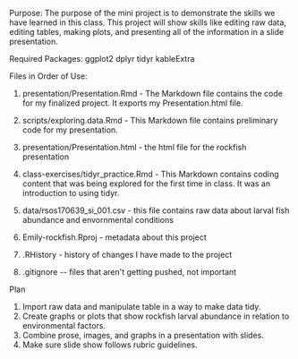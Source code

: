 Purpose: The purpose of the mini project is to demonstrate the skills we have learned in this class. This project will show skills like editing raw data, editing tables, making plots, and presenting all of the information in a slide presentation. 


Required Packages:
ggplot2 
dplyr
tidyr 
kableExtra


Files in Order of Use: 

1. presentation/Presentation.Rmd - The Markdown file contains the code for my finalized project. It exports my Presentation.html file. 

2. scripts/exploring.data.Rmd - This Markdown file contains preliminary code for my presentation. 

3. presentation/Presentation.html - the html file for the rockfish presentation 

4. class-exercises/tidyr_practice.Rmd - This Markdown contains coding content that was being explored for the first time in class. It was an introduction to using tidyr. 

5. data/rsos170639_si_001.csv - this file contains raw data about larval fish abundance and envornmental conditions 

6. Emily-rockfish.Rproj - metadata about this project

7. .RHistory - history of changes I have made to the project 

8. .gitignore -- files that aren't getting pushed, not important


Plan
1. Import raw data and manipulate table in a way to make data tidy. 
2. Create graphs or plots that show rockfish larval abundance in relation to environmental factors. 
3. Combine prose, images, and graphs in a presentation with slides. 
4. Make sure slide show follows rubric guidelines. 